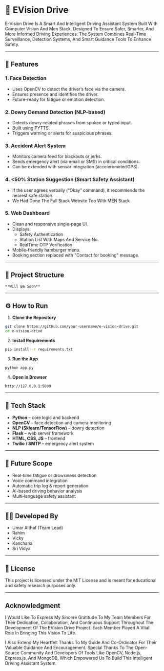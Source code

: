 # 🚗 EVision Drive

E-Vision Drive Is A Smart And Intelligent Driving Assistant System Built With Computer Vision And Men Stack, Designed To Ensure Safer, Smarter, And More Informed Driving Experiences. The System Combines Real-Time Surveillance, Detection Systems, And Smart Guidance Tools To Enhance Safety.


---

## 🌟 Features

### 1. **Face Detection**
- Uses OpenCV to detect the driver’s face via the camera.
- Ensures presence and identifies the driver.
- Future-ready for fatigue or emotion detection.

### 2. **Dowry Demand Detection (NLP-based)**
- Detects dowry-related phrases from spoken or typed input.
- Built using PYTTS.
- Triggers warning or alerts for suspicious phrases.

### 3. **Accident Alert System**
- Monitors camera feed for blackouts or jerks.
- Sends emergency alert (via email or SMS) in critical conditions.
- Can be extended with sensor integration (accelerometer/GPS).

### 4. **<50% Station Suggestion (Smart Safety Assistant)**
- If the user agrees verbally (“Okay” command), it recommends the nearest safe station.
- We Had Done The Full Stack Website Too With MEN Stack

### 5. **Web Dashboard**
- Clean and responsive single-page UI.
- Displays:
  - Safety Authentication
  - Station List With Maps And Service No.
  - RealTime OTP Verification
- Mobile-friendly hamburger menu.
- Booking section replaced with "Contact for booking" message.

---

## 📁 Project Structure

```
**Will Be Soon**
```

---

## ⚙️ How to Run

1. **Clone the Repository**
```bash
git clone https://github.com/your-username/e-vision-drive.git
cd e-vision-drive
```

2. **Install Requirements**
```bash
pip install -r requirements.txt
```

3. **Run the App**
```bash
python app.py
```

4. **Open in Browser**
```
http://127.0.0.1:5000
```

---

## 🧠 Tech Stack

- **Python** – core logic and backend
- **OpenCV** – face detection and camera monitoring
- **NLP (Sklearn/TensorFlow)** – dowry detection
- **Flask** – web server framework
- **HTML, CSS, JS** – frontend
- **Twilio / SMTP** – emergency alert system

---

## 🔮 Future Scope

- Real-time fatigue or drowsiness detection
- Voice command integration
- Automatic trip log & report generation
- AI-based driving behavior analysis
- Multi-language safety assistant

---

## 👨‍💻 Developed By

- Umar Althaf (Team Lead)
- Rahim
- Vicky
- Kanchana
- Sri Vidya

---

## 📜 License

This project is licensed under the MIT License and is meant for educational and safety research purposes only.

---

## Acknowledgment

I Would Like To Express My Sincere Gratitude To My Team Members For Their Dedication, Collaboration, And Continuous Support Throughout The Development Of The EVision Drive Project. Each Member Played A Vital Role In Bringing This Vision To Life.

I Also Extend My Heartfelt Thanks To My Guide And Co-Ordinator For Their Valuable Guidance And Encouragement. Special Thanks To The Open-Source Community And Developers Of Tools Like OpenCV, Node.js, Express.js, And MongoDB, Which Empowered Us To Build This Intelligent Driving Assistant System.



